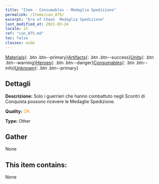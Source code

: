 ```yaml
---
title: "Item - Consumables - Medaglia Spedizione"
permalink: /Items/con_875/
excerpt: "Era of Chaos  Medaglia Spedizione"
last_modified_at: 2021-03-24
locale: it
ref: "con_875.md"
toc: false
classes: wide
---
```

 [Materials](/it/Items/){: .btn .btn--primary}[Artifacts](/it/Items/Artifacts/){: .btn .btn--success}[Units](/it/Items/Units/){: .btn .btn--warning}[Heroes](/it/Items/Heroes/){: .btn .btn--danger}[Consumables](/it/Items/Consumables/){: .btn .btn--info}[Unknown](/it/Items/Unknown/){: .btn .btn--primary}

## Dettagli
 **Descrizione:** Solo i guerrieri che hanno combattuto negli Scontri di Conquista possono ricevere le Medaglie Spedizione.

 **Quality:** <span style="color: #FF8C00">OK</span>

 **Type:** Other

## Gather

  None

## This item contains:

  None

